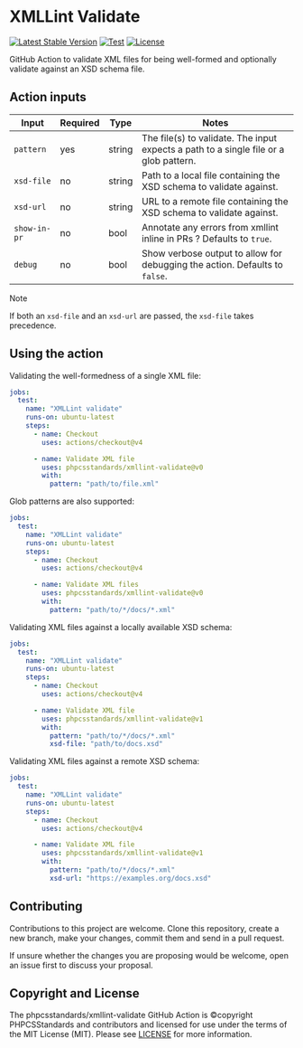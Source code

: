 # XMLLint Validate

<div aria-hidden="true">

[![Latest Stable Version](https://img.shields.io/github/v/release/PHPCSStandards/xmllint-validate?label=Stable)](https://github.com/PHPCSStandards/xmllint-validate/releases)
[![Test](https://github.com/PHPCSStandards/xmllint-validate/actions/workflows/test.yml/badge.svg?branch=develop)](https://github.com/PHPCSStandards/xmllint-validate/actions/workflows/test.yml)
[![License](https://img.shields.io/github/license/PHPCSStandards/xmllint-validate)](https://github.com/PHPCSStandards/xmllint-validate/blob/develop/LICENSE)

</div>

GitHub Action to validate XML files for being well-formed and optionally validate against an XSD schema file.


## Action inputs

| Input        | Required | Type   | Notes                                                                                 |
|--------------|----------|--------|---------------------------------------------------------------------------------------|
| `pattern`    | yes      | string | The file(s) to validate. The input expects a path to a single file or a glob pattern. |
| `xsd-file`   | no       | string | Path to a local file containing the XSD schema to validate against.                   |
| `xsd-url`    | no       | string | URL to a remote file containing the XSD schema to validate against.                   |
| `show-in-pr` | no       | bool   | Annotate any errors from xmllint inline in PRs ? Defaults to `true`.                  |
| `debug`      | no       | bool   | Show verbose output to allow for debugging the action. Defaults to `false`.           |

> [!NOTE]
> If both an `xsd-file` and an `xsd-url` are passed, the `xsd-file` takes precedence.

## Using the action

Validating the well-formedness of a single XML file:
```yaml
jobs:
  test:
    name: "XMLLint validate"
    runs-on: ubuntu-latest
    steps:
      - name: Checkout
        uses: actions/checkout@v4

      - name: Validate XML file
        uses: phpcsstandards/xmllint-validate@v0
        with:
          pattern: "path/to/file.xml"
```

Glob patterns are also supported:
```yaml
jobs:
  test:
    name: "XMLLint validate"
    runs-on: ubuntu-latest
    steps:
      - name: Checkout
        uses: actions/checkout@v4

      - name: Validate XML files
        uses: phpcsstandards/xmllint-validate@v0
        with:
          pattern: "path/to/*/docs/*.xml"
```

Validating XML files against a locally available XSD schema:
```yaml
jobs:
  test:
    name: "XMLLint validate"
    runs-on: ubuntu-latest
    steps:
      - name: Checkout
        uses: actions/checkout@v4

      - name: Validate XML file
        uses: phpcsstandards/xmllint-validate@v1
        with:
          pattern: "path/to/*/docs/*.xml"
          xsd-file: "path/to/docs.xsd"
```

Validating XML files against a remote XSD schema:
```yaml
jobs:
  test:
    name: "XMLLint validate"
    runs-on: ubuntu-latest
    steps:
      - name: Checkout
        uses: actions/checkout@v4

      - name: Validate XML file
        uses: phpcsstandards/xmllint-validate@v1
        with:
          pattern: "path/to/*/docs/*.xml"
          xsd-url: "https://examples.org/docs.xsd"
```


## Contributing

Contributions to this project are welcome. Clone this repository, create a new branch, make your changes, commit them and send in a pull request.

If unsure whether the changes you are proposing would be welcome, open an issue first to discuss your proposal.


## Copyright and License

The phpcsstandards/xmllint-validate GitHub Action is ©copyright PHPCSStandards and contributors and licensed for use under the terms of the MIT License (MIT).
Please see [LICENSE](LICENSE) for more information.
